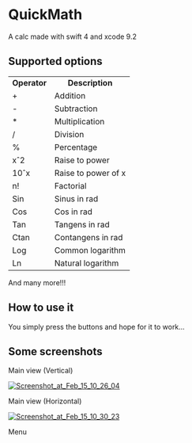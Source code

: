 QuickMath
==========
A calc made with swift 4 and xcode 9.2

Supported options
-------------------
<table>
  <tr align="center">
    <td><b>Operator</b></td>
    <td><b>Description</b></td>
  <tr align="left">
    <td>+</td>
    <td>Addition</td>
  </tr>
  <tr align="left">
    <td>-</td>
    <td>Subtraction</td>
  </tr>
  <tr align="left">
    <td>*</td>
    <td>Multiplication</td>
  </tr>
  <tr align="left">
    <td>/</td>
    <td>Division</td>
  </tr>
  <tr align="left">
    <td>%</td>
    <td>Percentage</td>
  </tr>
  <tr align="left">
    <td>xˆ2</td>
    <td>Raise to power</td>
  </tr>
  <tr align="left">
    <td>10ˆx</td>
    <td>Raise to power of x</td>
  </tr>
    <tr align="left">
    <td>n!</td>
    <td>Factorial</td>
  </tr>
    <tr align="left">
    <td>Sin</td>
    <td>Sinus in rad</td>
  </tr>
  <tr align="left">
    <td>Cos</td>
    <td>Cos in rad</td>
  </tr>
  <tr align="left">
    <td>Tan</td>
    <td>Tangens in rad</td>
  </tr>
  <tr align="left">
    <td>Ctan</td>
    <td>Contangens in rad</td>
  </tr>
  <tr align="left">
    <td>Log</td>
    <td>Common logarithm</td>
  </tr>
  <tr align="left">
    <td>Ln</td>
    <td>Natural logarithm</td>
  </tr>
</table>
And many more!!!


How to use it
-------------
You simply press the buttons and hope for it to work...


<h2>Some screenshots</h2>
<p>Main view (Vertical)</p>
<p><a href="https://ibb.co/mjZQi7"><img src="https://image.ibb.co/m00LGS/Screenshot_at_Feb_15_10_26_04.png" alt="Screenshot_at_Feb_15_10_26_04" border="0" /></a></p>
<p></p>
<p>Main view (Horizontal)</p>
<p><a href="https://ibb.co/hQRGqn"><img src="https://preview.ibb.co/fr70GS/Screenshot_at_Feb_15_10_30_23.png" alt="Screenshot_at_Feb_15_10_30_23" border="0" /></a></p>
<p></p>
<p>Menu</p>
<p></p>


